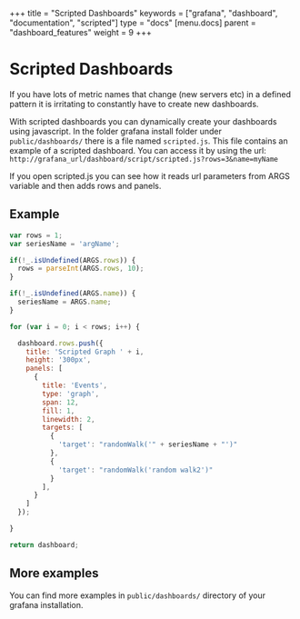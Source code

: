 +++
title = "Scripted Dashboards"
keywords = ["grafana", "dashboard", "documentation", "scripted"]
type = "docs"
[menu.docs]
parent = "dashboard_features"
weight = 9
+++


# Scripted Dashboards

If you have lots of metric names that change (new servers etc) in a defined pattern it is irritating to constantly have to create new dashboards.

With scripted dashboards you can dynamically create your dashboards using javascript. In the folder grafana install folder
under `public/dashboards/` there is a file named `scripted.js`. This file contains an example of a scripted dashboard. You can access it by using the url:
`http://grafana_url/dashboard/script/scripted.js?rows=3&name=myName`

If you open scripted.js you can see how it reads url parameters from ARGS variable and then adds rows and panels.

## Example

```javascript
var rows = 1;
var seriesName = 'argName';

if(!_.isUndefined(ARGS.rows)) {
  rows = parseInt(ARGS.rows, 10);
}

if(!_.isUndefined(ARGS.name)) {
  seriesName = ARGS.name;
}

for (var i = 0; i < rows; i++) {

  dashboard.rows.push({
    title: 'Scripted Graph ' + i,
    height: '300px',
    panels: [
      {
        title: 'Events',
        type: 'graph',
        span: 12,
        fill: 1,
        linewidth: 2,
        targets: [
          {
            'target': "randomWalk('" + seriesName + "')"
          },
          {
            'target': "randomWalk('random walk2')"
          }
        ],
      }
    ]
  });

}

return dashboard;
```

## More examples

You can find more examples in `public/dashboards/` directory of your grafana installation.
